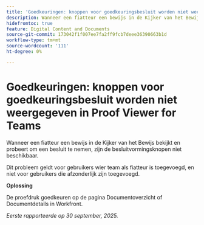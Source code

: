 ```yaml
---
title: 'Goedkeuringen: knoppen voor goedkeuringsbesluit worden niet weergegeven in Proof Viewer for Teams'
description: Wanneer een fiatteur een bewijs in de Kijker van het Bewijs bekijkt en probeert om een besluit te nemen, zijn de besluitvormingsknopen niet beschikbaar. Er is een tijdelijke oplossing beschikbaar.
hidefromtoc: true
feature: Digital Content and Documents
source-git-commit: 173042f1f007ee7fa2ff9fcb7deee36390663b1d
workflow-type: tm+mt
source-wordcount: '111'
ht-degree: 0%

---
```



# Goedkeuringen: knoppen voor goedkeuringsbesluit worden niet weergegeven in Proof Viewer for Teams

Wanneer een fiatteur een bewijs in de Kijker van het Bewijs bekijkt en probeert om een besluit te nemen, zijn de besluitvormingsknopen niet beschikbaar.

Dit probleem geldt voor gebruikers wier team als fiatteur is toegevoegd, en niet voor gebruikers die afzonderlijk zijn toegevoegd.

**Oplossing**

De proefdruk goedkeuren op de pagina Documentoverzicht of Documentdetails in Workfront.

_Eerste rapporteerde op 30 september, 2025._
